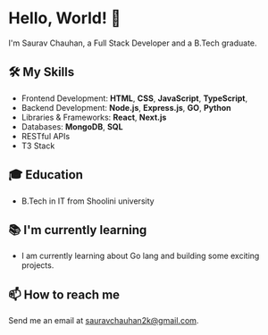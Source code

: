 # Hello, World! 👋

I'm Saurav Chauhan, a Full Stack Developer and a B.Tech graduate.

## 🛠️ My Skills

- Frontend Development: **HTML**, **CSS**, **JavaScript**, **TypeScript**,
- Backend Development: **Node.js**, **Express.js**, **GO**, **Python**
- Libraries & Frameworks: **React**, **Next.js**
- Databases: **MongoDB**, **SQL**
- RESTful APIs
- T3 Stack

## 🎓 Education

- B.Tech in IT from Shoolini university

## 📚 I'm currently learning

- I am currently learning about Go lang and building some exciting projects.

## 📫 How to reach me

Send me an email at sauravchauhan2k@gmail.com.
